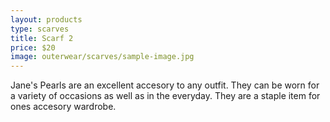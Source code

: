 ```yaml
---
layout: products
type: scarves
title: Scarf 2
price: $20
image: outerwear/scarves/sample-image.jpg
---
```



Jane's Pearls are an excellent accesory to any outfit. They can be worn for a variety of occasions as well as in the everyday. They are a staple item for ones accesory wardrobe. 